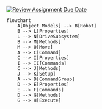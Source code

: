 [![Review Assignment Due Date](https://classroom.github.com/assets/deadline-readme-button-24ddc0f5d75046c5622901739e7c5dd533143b0c8e959d652212380cedb1ea36.svg)](https://classroom.github.com/a/NQO7H0ZF)





```mermaid
flowchart
    A[Object Models] --> B[Robot]
    B --> L[Properties]
    L --> N[DriveSubsystem]
    B --> M[Methods]
    M --> O[Move]
    A --> C[Command]
    C --> I[Properties]
    I --> II[Commands]
    C --> J[Methods]
    J --> K[Setup]
    A --> D[CommandGroup]
    D --> E[Properties]
    E --> F[Commands]
    D --> G[Methods]
    G --> H[Execute]

```





